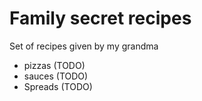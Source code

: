 # Family secret recipes 

Set of recipes given by my grandma 

- pizzas (TODO)
- sauces (TODO)
- Spreads (TODO)

